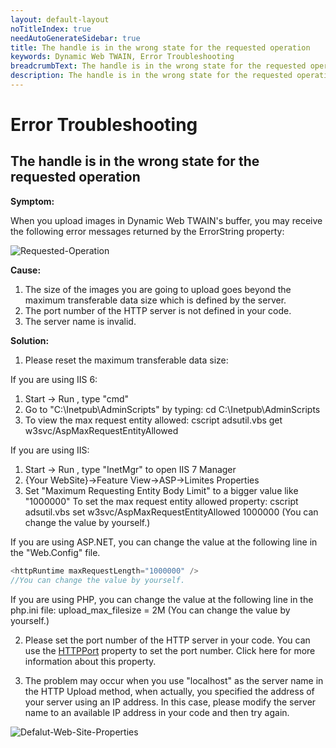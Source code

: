 ```yaml
---
layout: default-layout
noTitleIndex: true
needAutoGenerateSidebar: true
title: The handle is in the wrong state for the requested operation
keywords: Dynamic Web TWAIN, Error Troubleshooting
breadcrumbText: The handle is in the wrong state for the requested operation
description: The handle is in the wrong state for the requested operation
---
```


# Error Troubleshooting

## The handle is in the wrong state for the requested operation

<strong>Symptom: </strong>

When you upload images in Dynamic Web TWAIN's buffer, you may receive the following error messages returned by the ErrorString property:

![Requested-Operation]({{site.assets}}imgs/Requested-Operation.png)

<strong>Cause: </strong>

1. The size of the images you are going to upload goes beyond the maximum transferable data size which is defined by the server.
2. The port number of the HTTP server is not defined in your code.
3. The server name is invalid.

<strong>Solution: </strong>

1. Please reset the maximum transferable data size:

If you are using IIS 6:

1. Start -> Run , type "cmd"
2. Go to "C:\Inetpub\AdminScripts" by typing: cd C:\Inetpub\AdminScripts
3. To view the max request entity allowed:
   cscript adsutil.vbs get w3svc/AspMaxRequestEntityAllowed

If you are using IIS:

1. Start -> Run , type "InetMgr" to open IIS 7 Manager
2. {Your WebSite}->Feature View->ASP->Limites Properties
3. Set "Maximum Requesting Entity Body Limit" to a bigger value like "1000000"
   To set the max request entity allowed property:
   cscript adsutil.vbs set w3svc/AspMaxRequestEntityAllowed 1000000 (You can change the value by yourself.)

If you are using ASP.NET, you can change the value at the following line in the "Web.Config" file.

```javascript
<httpRuntime maxRequestLength="1000000" />
//You can change the value by yourself.
```

If you are using PHP, you can change the value at the following line in the php.ini file:
upload_max_filesize = 2M (You can change the value by yourself.)

2. Please set the port number of the HTTP server in your code. You can use the [HTTPPort]({{site.info}}api/WebTwain_IO.html#httpport) property to set the port number. Click here for more information about this property.

3. The problem may occur when you use "localhost" as the server name in the HTTP Upload method, when actually, you specified the address of your server using an IP address. In this case, please modify the server name to an available IP address in your code and then try again.

![Defalut-Web-Site-Properties]({{site.assets}}imgs/Defalut-Web-Site-Properties.png)
